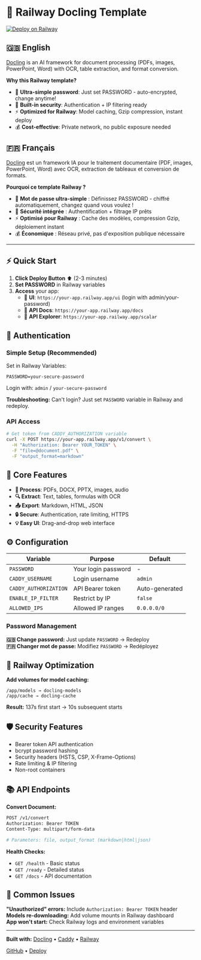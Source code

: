 # 🚀 Railway Docling Template

[![Deploy on Railway](https://railway.com/button.svg)](https://railway.com/new/template/docling-ocr-anything?referralCode=Z1xivh)

## 🇬🇧 English
[Docling](https://github.com/DS4SD/docling) is an AI framework for document processing (PDFs, images, PowerPoint, Word) with OCR, table extraction, and format conversion.

**Why this Railway template?**
- 🔑 **Ultra-simple password**: Just set PASSWORD - auto-encrypted, change anytime!
- 🔐 **Built-in security**: Authentication + IP filtering ready
- ⚡ **Optimized for Railway**: Model caching, Gzip compression, instant deploy
- 💰 **Cost-effective**: Private network, no public exposure needed

## 🇫🇷 Français
[Docling](https://github.com/DS4SD/docling) est un framework IA pour le traitement documentaire (PDF, images, PowerPoint, Word) avec OCR, extraction de tableaux et conversion de formats.

**Pourquoi ce template Railway ?**
- 🔑 **Mot de passe ultra-simple** : Définissez PASSWORD - chiffré automatiquement, changez quand vous voulez !
- 🔐 **Sécurité intégrée** : Authentification + filtrage IP prêts
- ⚡ **Optimisé pour Railway** : Cache des modèles, compression Gzip, déploiement instant
- 💰 **Économique** : Réseau privé, pas d'exposition publique nécessaire

---

## ⚡ Quick Start

1. **Click Deploy Button** ⬆️ (2-3 minutes)
2. **Set PASSWORD** in Railway variables  
3. **Access** your app:
   - 🎨 **UI**: `https://your-app.railway.app/ui` (login with admin/your-password)
   - 📖 **API Docs**: `https://your-app.railway.app/docs`
   - 🔧 **API Explorer**: `https://your-app.railway.app/scalar`

## 🔐 Authentication

### Simple Setup (Recommended)
Set in Railway Variables:
```env
PASSWORD=your-secure-password
```
Login with: `admin` / `your-secure-password`

**Troubleshooting:** Can't login? Just set `PASSWORD` variable in Railway and redeploy.

### API Access
```bash
# Get token from CADDY_AUTHORIZATION variable
curl -X POST https://your-app.railway.app/v1/convert \
  -H "Authorization: Bearer YOUR_TOKEN" \
  -F "file=@document.pdf" \
  -F "output_format=markdown"
```

## 🎯 Core Features
- **📄 Process**: PDFs, DOCX, PPTX, images, audio
- **🔍 Extract**: Text, tables, formulas with OCR
- **📤 Export**: Markdown, HTML, JSON
- **🔒 Secure**: Authentication, rate limiting, HTTPS
- **💡 Easy UI**: Drag-and-drop web interface

## ⚙️ Configuration

| Variable | Purpose | Default |
|----------|---------|---------|
| `PASSWORD` | Your login password | - |
| `CADDY_USERNAME` | Login username | `admin` |
| `CADDY_AUTHORIZATION` | API Bearer token | Auto-generated |
| `ENABLE_IP_FILTER` | Restrict by IP | `false` |
| `ALLOWED_IPS` | Allowed IP ranges | `0.0.0.0/0` |

### Password Management
**🇬🇧 Change password:** Just update `PASSWORD` → Redeploy  
**🇫🇷 Changer mot de passe:** Modifiez `PASSWORD` → Redéployez

## 🚀 Railway Optimization

**Add volumes for model caching:**
```
/app/models → docling-models
/app/cache → docling-cache
```
**Result:** 137s first start → 10s subsequent starts

## 🛡️ Security Features
- Bearer token API authentication  
- bcrypt password hashing
- Security headers (HSTS, CSP, X-Frame-Options)
- Rate limiting & IP filtering
- Non-root containers

## 📚 API Endpoints

**Convert Document:**
```bash
POST /v1/convert
Authorization: Bearer TOKEN
Content-Type: multipart/form-data

# Parameters: file, output_format (markdown|html|json)
```

**Health Checks:**
- `GET /health` - Basic status
- `GET /ready` - Detailed status  
- `GET /docs` - API documentation

## 🔧 Common Issues

**"Unauthorized" errors:** Include `Authorization: Bearer TOKEN` header  
**Models re-downloading:** Add volume mounts in Railway dashboard  
**App won't start:** Check Railway logs and environment variables

---

**Built with:** [Docling](https://github.com/DS4SD/docling) • [Caddy](https://caddyserver.com) • [Railway](https://railway.app)

[GitHub](https://github.com/yourusername/railway-docling-template) • [Deploy](https://railway.com/new/template/docling-ocr-anything?referralCode=Z1xivh)